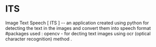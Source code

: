 # ITS
Image Text Speech [ ITS ]  -- an application created using python for detecting the text in the images and convert them into speech format 
#packages used :
opencv - for decting text images using ocr (optical character recognition) method .  

